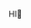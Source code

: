 HI👋

<a>
    <img src=""https://img.shields.io/badge/LinkedIn-0A66C2?style=flat-square&logo=LinkedIn&link=https://www.linkedin.com/in/sehyun-park-a5377029b/"/>
</a>
